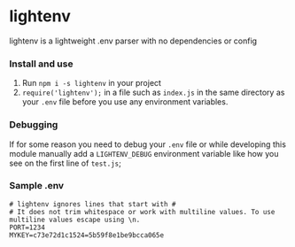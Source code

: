 # lightenv
lightenv is a lightweight .env parser with no dependencies or config

### Install and use

1. Run `npm i -s lightenv` in your project
2. `require('lightenv');` in a file such as `index.js` in the same directory as your `.env` file before you use any environment variables.

### Debugging 

If for some reason you need to debug your `.env` file or while developing this module manually add a `LIGHTENV_DEBUG` environment variable like how you see on the first line of `test.js`;

### Sample .env
```env
# lightenv ignores lines that start with #
# It does not trim whitespace or work with multiline values. To use multiline values escape using \n.
PORT=1234
MYKEY=c73e72d1c1524=5b59f8e1be9bcca065e
```